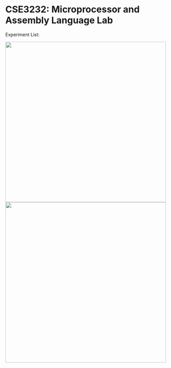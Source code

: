 # CSE3232: Microprocessor and Assembly Language Lab

Experiment List:

<image src='experiment-list/00_page1.jpg' width=500>


<image src='experiment-list/00_page2.jpg' width=500>
